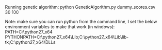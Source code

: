 Running genetic algorithm:
python GeneticAlgorithm.py dummy_scores.csv 30 100

Note: make sure you can run python from the command line, I set the below environment variables to make that work (in windows):
PATH=C:\python27_x64
PYTHONPATH=C:\python27_x64\Lib;C:\python27_x64\Lib\lib-tk;C:\python27_x64\DLLs
